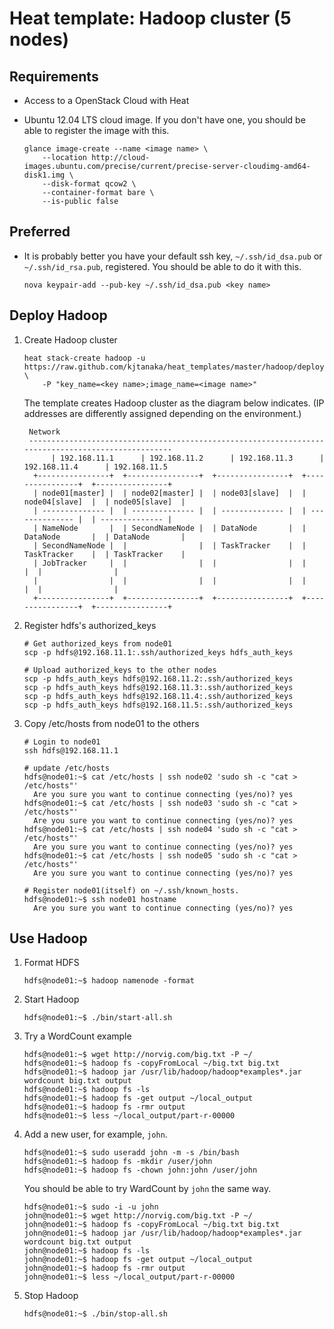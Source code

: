 Heat template: Hadoop cluster (5 nodes)
=======================================

Requirements
------------
* Access to a OpenStack Cloud with Heat
* Ubuntu 12.04 LTS cloud image. If you don't have one, you should be able to register the image with this.

  ```
  glance image-create --name <image name> \
      --location http://cloud-images.ubuntu.com/precise/current/precise-server-cloudimg-amd64-disk1.img \
      --disk-format qcow2 \
      --container-format bare \
      --is-public false
  ```

Preferred
---------
* It is probably better you have your default ssh key, ``~/.ssh/id_dsa.pub`` or ``~/.ssh/id_rsa.pub``, 
  registered. You should be able to do it with this.

  ```
  nova keypair-add --pub-key ~/.ssh/id_dsa.pub <key name>
  ```

Deploy Hadoop
-------------

1. Create Hadoop cluster

   ```
   heat stack-create hadoop -u https://raw.github.com/kjtanaka/heat_templates/master/hadoop/deploy_hadoop.yml \
       -P "key_name=<key name>;image_name=<image name>"
   ```

   The template creates Hadoop cluster as the diagram below indicates. (IP addresses are differently 
   assigned depending on the environment.)

   ```
    Network
    ---------------------------------------------------------------------------------------------------
         | 192.168.11.1      | 192.168.11.2      | 192.168.11.3      | 192.168.11.4      | 192.168.11.5
     +----------------+  +----------------+  +----------------+  +----------------+  +----------------+
     | node01[master] |  | node02[master] |  | node03[slave]  |  | node04[slave]  |  | node05[slave]  |
     | -------------- |  | -------------- |  | -------------- |  | -------------- |  | -------------- |
     | NameNode       |  | SecondNameNode |  | DataNode       |  | DataNode       |  | DataNode       |
     | SecondNameNode |  |                |  | TaskTracker    |  | TaskTracker    |  | TaskTracker    |
     | JobTracker     |  |                |  |                |  |                |  |                |
     |                |  |                |  |                |  |                |  |                |
     +----------------+  +----------------+  +----------------+  +----------------+  +----------------+
   ```

2. Register hdfs's authorized_keys

   ```
   # Get authorized_keys from node01
   scp -p hdfs@192.168.11.1:.ssh/authorized_keys hdfs_auth_keys

   # Upload authorized_keys to the other nodes
   scp -p hdfs_auth_keys hdfs@192.168.11.2:.ssh/authorized_keys
   scp -p hdfs_auth_keys hdfs@192.168.11.3:.ssh/authorized_keys
   scp -p hdfs_auth_keys hdfs@192.168.11.4:.ssh/authorized_keys
   scp -p hdfs_auth_keys hdfs@192.168.11.5:.ssh/authorized_keys
   ```

3. Copy /etc/hosts from node01 to the others

   ```
   # Login to node01
   ssh hdfs@192.168.11.1

   # update /etc/hosts
   hdfs@node01:~$ cat /etc/hosts | ssh node02 'sudo sh -c "cat > /etc/hosts"'
     Are you sure you want to continue connecting (yes/no)? yes
   hdfs@node01:~$ cat /etc/hosts | ssh node03 'sudo sh -c "cat > /etc/hosts"'
     Are you sure you want to continue connecting (yes/no)? yes
   hdfs@node01:~$ cat /etc/hosts | ssh node04 'sudo sh -c "cat > /etc/hosts"'
     Are you sure you want to continue connecting (yes/no)? yes
   hdfs@node01:~$ cat /etc/hosts | ssh node05 'sudo sh -c "cat > /etc/hosts"'
     Are you sure you want to continue connecting (yes/no)? yes

   # Register node01(itself) on ~/.ssh/known_hosts.
   hdfs@node01:~$ ssh node01 hostname
     Are you sure you want to continue connecting (yes/no)? yes
   ```

Use Hadoop
----------

1. Format HDFS

   ```
   hdfs@node01:~$ hadoop namenode -format
   ```

2. Start Hadoop

   ```
   hdfs@node01:~$ ./bin/start-all.sh
   ```

3. Try a WordCount example

   ```
   hdfs@node01:~$ wget http://norvig.com/big.txt -P ~/
   hdfs@node01:~$ hadoop fs -copyFromLocal ~/big.txt big.txt
   hdfs@node01:~$ hadoop jar /usr/lib/hadoop/hadoop*examples*.jar wordcount big.txt output
   hdfs@node01:~$ hadoop fs -ls
   hdfs@node01:~$ hadoop fs -get output ~/local_output
   hdfs@node01:~$ hadoop fs -rmr output
   hdfs@node01:~$ less ~/local_output/part-r-00000
   ```

4. Add a new user, for example, ``john``.

   ```
   hdfs@node01:~$ sudo useradd john -m -s /bin/bash
   hdfs@node01:~$ hadoop fs -mkdir /user/john
   hdfs@node01:~$ hadoop fs -chown john:john /user/john
   ```

   You should be able to try WardCount by ``john`` the same way.

   ```
   hdfs@node01:~$ sudo -i -u john
   john@node01:~$ wget http://norvig.com/big.txt -P ~/
   john@node01:~$ hadoop fs -copyFromLocal ~/big.txt big.txt
   john@node01:~$ hadoop jar /usr/lib/hadoop/hadoop*examples*.jar wordcount big.txt output
   john@node01:~$ hadoop fs -ls
   john@node01:~$ hadoop fs -get output ~/local_output
   john@node01:~$ hadoop fs -rmr output
   john@node01:~$ less ~/local_output/part-r-00000
   ```

5. Stop Hadoop

   ```
   hdfs@node01:~$ ./bin/stop-all.sh
   ```
